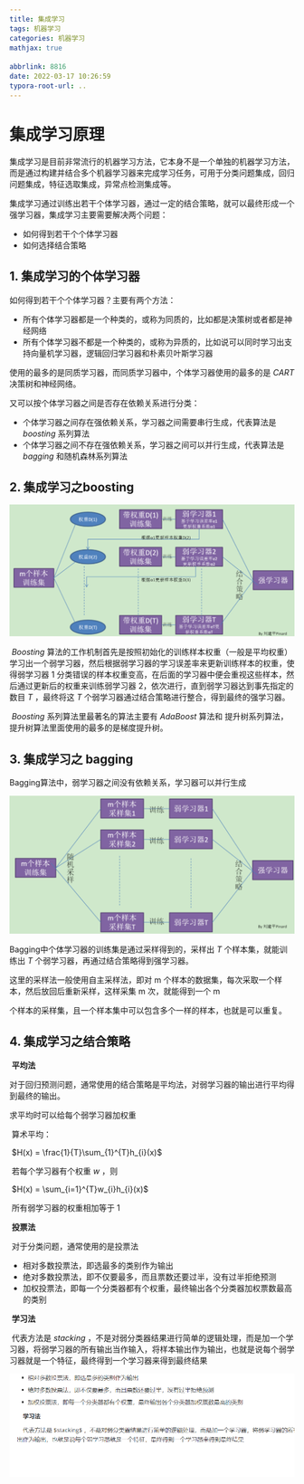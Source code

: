 ```yaml
---
title: 集成学习
tags: 机器学习
categories: 机器学习
mathjax: true

abbrlink: 8816
date: 2022-03-17 10:26:59
typora-root-url: ..
---
```


# 集成学习原理

​		集成学习是目前非常流行的机器学习方法，它本身不是一个单独的机器学习方法，而是通过构建并结合多个机器学习器来完成学习任务，可用于分类问题集成，回归问题集成，特征选取集成，异常点检测集成等。

集成学习通过训练出若干个体学习器，通过一定的结合策略，就可以最终形成一个强学习器，集成学习主要需要解决两个问题：

* 如何得到若干个个体学习器
* 如何选择结合策略



## 1. 集成学习的个体学习器

如何得到若干个个体学习器？主要有两个方法：

* 所有个体学习器都是一个种类的，或称为同质的，比如都是决策树或者都是神经网络
* 所有个体学习器不都是一个种类的，或称为异质的，比如说可以同时学习出支持向量机学习器，逻辑回归学习器和朴素贝叶斯学习器

使用的最多的是同质学习器，而同质学习器中，个体学习器使用的最多的是 $CART$ 决策树和神经网络。

又可以按个体学习器之间是否存在依赖关系进行分类：

* 个体学习器之间存在强依赖关系，学习器之间需要串行生成，代表算法是 $boosting$ 系列算法
* 个体学习器之间不存在强依赖关系，学习器之间可以并行生成，代表算法是 $bagging$ 和随机森林系列算法




## 2. 集成学习之boosting

![Boosting算法](/images/%E9%9B%86%E6%88%90%E5%AD%A6%E4%B9%A0/image-20220317105033109.png)

​		$Boosting$ 算法的工作机制首先是按照初始化的训练样本权重（一般是平均权重）学习出一个弱学习器，然后根据弱学习器的学习误差率来更新训练样本的权重，使得弱学习器 1 分类错误的样本权重变高，在后面的学习器中便会重视这些样本，然后通过更新后的权重来训练弱学习器 2，依次进行，直到弱学习器达到事先指定的数目 $T$ ，最终将这 $T$ 个弱学习器通过结合策略进行整合，得到最终的强学习器。

​		$Boosting$ 系列算法里最著名的算法主要有 $AdaBoost$ 算法和 提升树系列算法，提升树算法里面使用的最多的是梯度提升树。



## 3. 集成学习之 bagging

Bagging算法中，弱学习器之间没有依赖关系，学习器可以并行生成

![Bagging算法](/images/%E9%9B%86%E6%88%90%E5%AD%A6%E4%B9%A0/image-20220317111004796.png)

Bagging中个体学习器的训练集是通过采样得到的，采样出 $T$ 个样本集，就能训练出 $T$ 个弱学习器，再通过结合策略得到强学习器。

这里的采样法一般使用自主采样法，即对 m 个样本的数据集，每次采取一个样本，然后放回后重新采样，这样采集 m 次，就能得到一个 m 

个样本的采样集，且一个样本集中可以包含多个一样的样本，也就是可以重复。


## 4. 集成学习之结合策略

​	**平均法**

​	对于回归预测问题，通常使用的结合策略是平均法，对弱学习器的输出进行平均得到最终的输出。

求平均时可以给每个弱学习器加权重

​	算术平均：

​	$H(x) = \frac{1}{T}\sum_{1}^{T}h_{i}(x)$

​	若每个学习器有个权重 $w$ ，则

​	$H(x) = \sum_{i=1}^{T}w_{i}h_{i}(x)$

​	所有弱学习器的权重相加等于 1

​	**投票法**

​	对于分类问题，通常使用的是投票法

* 相对多数投票法，即选最多的类别作为输出
* 绝对多数投票法，即不仅要最多，而且票数还要过半，没有过半拒绝预测
* 加权投票法，即每一个分类器都有个权重，最终输出各个分类器加权票数最高的类别

​	**学习法**

​	代表方法是 $stacking$ ，不是对弱分类器结果进行简单的逻辑处理，而是加一个学习器，将弱学习器的所有输出当作输入，将样本输出作为输出，也就是说每个弱学习器就是一个特征，最终得到一个学习器来得到最终结果



![image-20220513165044590](/images/集成学习/image-20220513165044590.png)



















